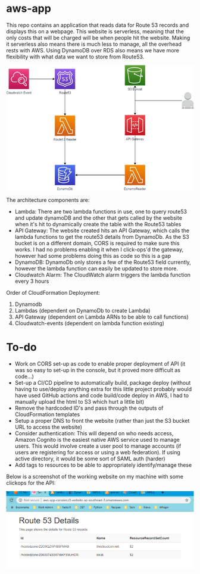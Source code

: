 # aws-app

This repo contains an application that reads data for Route 53 records and displays this on a webpage. This website is serverless, meaning that the only costs that will be charged will be when people hit the website. Making it serverless also means there is much less to manage, all the overhead rests with AWS. Using DynamoDB over RDS also means we have more flexibility with what data we want to store from Route53. 

![architecture](images/aws-app-carsales.jpg)

The architecture components are:
- Lambda: There are two lambda functions in use, one to query route53 and update dynamoDB and the other that gets called by the website when it's hit to dynamically create the table with the Route53 tables
- API Gateway: The website created hits an API Gateway, which calls the lambda functions to get the route53 details from DynamoDb. As the S3 bucket is on a different domain, CORS is required to make sure this works. I had no problems enabling it when I click-ops'd the gateway, however had some problems doing this as code so this is a gap
- DynamoDB: DynamoDb only stores a few of the Route53 field currently, however the lambda function can easily be updated to store more.
- Cloudwatch Alarm: The CloudWatch alarm triggers the lambda function every 3 hours

Order of CloudFormation Deployment:
1. Dynamodb
2. Lambdas (dependent on DynamoDb to create Lambda)
3. API Gateway (dependent on Lambda ARNs to be able to call functions)
4. Cloudwatch-events (dependent on lambda function existing)

# To-do
- Work on CORS set-up as code to enable proper deployment of API (it was so easy to set-up in the console, but it proved more difficult as code...)
- Set-up a CI/CD pipeline to automatically build, package deploy (without having to use/deploy anything extra for this little project probably would have used GitHub actions and code build/code deploy in AWS, I had to manually upload the html to S3 which hurt a little bit)
- Remove the hardcoded ID's and pass through the outputs of CloudFormation templates
- Setup a proper DNS to front the website (rather than just the S3 bucket URL to access the website)
- Consider authentication: This will depend on who needs access, Amazon Cognito is the easiest native AWS service used to manage users. This would involve create a user pool to manage accounts (if users are registering for access or using a web federation). If using active directory, it would be some sort of SAML auth (harder)
- Add tags to resources to be able to appropriately identify/manage these

Below is a screenshot of the working website on my machine with some clickops for the API:

![samplescreenshot](images/screenshot.PNG)